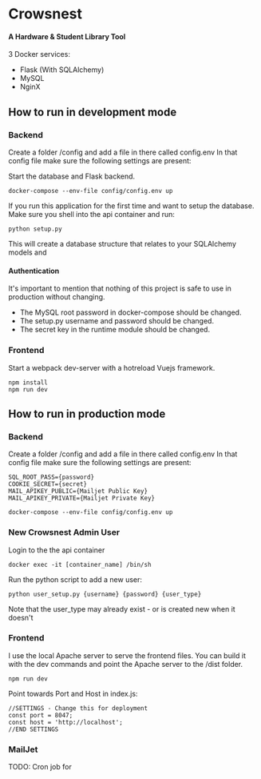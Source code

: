 Crowsnest
==========
#### A Hardware & Student Library Tool

3 Docker services:
 - Flask (With SQLAlchemy)
 - MySQL
 - NginX


How to run in development mode
----------

### Backend

Create a folder /config and add a file in there called config.env
In that config file make sure the following settings are present:

Start the database and Flask backend.
```
docker-compose --env-file config/config.env up
```
If you run this application for the first time and want to setup the database. Make sure you shell into the api container and run:


```
python setup.py
```
This will create a database structure that relates to your SQLAlchemy models and 

#### Authentication
It's important to mention that nothing of this project is safe to use in production without changing.
- The MySQL root password in docker-compose should be changed.
- The setup.py username and password should be changed.
- The secret key in the runtime module should be changed.

### Frontend

Start a webpack dev-server with a hotreload Vuejs framework.

```
npm install
npm run dev
```


How to run in production mode
----------
### Backend

Create a folder /config and add a file in there called config.env
In that config file make sure the following settings are present:
```
SQL_ROOT_PASS={password}
COOKIE_SECRET={secret}
MAIL_APIKEY_PUBLIC={Mailjet Public Key}
MAIL_APIKEY_PRIVATE={Mailjet Private Key}
```

```
docker-compose --env-file config/config.env up
```

### New Crowsnest Admin User

Login to the the api container
```
docker exec -it [container_name] /bin/sh
```

Run the python script to add a new user:
```
python user_setup.py {username} {password} {user_type}
```

Note that the user_type may already exist - or is created new when it doesn't

### Frontend

I use the local Apache server to serve the frontend files. You can build it with the dev commands and point the Apache server to the /dist folder.

```
npm run dev
```

Point towards Port and Host in index.js:
```
//SETTINGS - Change this for deployment
const port = 8047;
const host = 'http://localhost';
//END SETTINGS
```

### MailJet

TODO:
Cron job for 